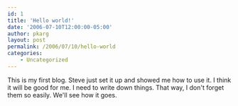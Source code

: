 ```yaml
---
id: 1
title: 'Hello world!'
date: '2006-07-10T12:00:00-05:00'
author: pkarg
layout: post
permalink: /2006/07/10/hello-world
categories:
    - Uncategorized
---
```


This is my first blog. Steve just set it up and showed me how to use it.
I think it will be good for me. I need to write down things. That way, I
don't forget them so easily. We'll see how it goes.

